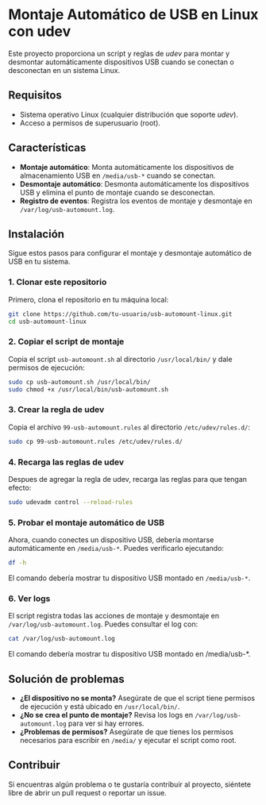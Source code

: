 # Montaje Automático de USB en Linux con udev

Este proyecto proporciona un script y reglas de *udev* para montar y desmontar automáticamente dispositivos USB cuando se conectan o desconectan en un sistema Linux.

## Requisitos

- Sistema operativo Linux (cualquier distribución que soporte *udev*).
- Acceso a permisos de superusuario (root).

## Características

- **Montaje automático**: Monta automáticamente los dispositivos de almacenamiento USB en `/media/usb-*` cuando se conectan.
- **Desmontaje automático**: Desmonta automáticamente los dispositivos USB y elimina el punto de montaje cuando se desconectan.
- **Registro de eventos**: Registra los eventos de montaje y desmontaje en `/var/log/usb-automount.log`.

## Instalación

Sigue estos pasos para configurar el montaje y desmontaje automático de USB en tu sistema.

### 1. Clonar este repositorio

Primero, clona el repositorio en tu máquina local:

```bash
git clone https://github.com/tu-usuario/usb-automount-linux.git
cd usb-automount-linux
```

### 2. Copiar el script de montaje

Copia el script `usb-automount.sh` al directorio `/usr/local/bin/` y dale permisos de ejecución:

```bash
sudo cp usb-automount.sh /usr/local/bin/
sudo chmod +x /usr/local/bin/usb-automount.sh
```

### 3. Crear la regla de udev

Copia el archivo `99-usb-automount.rules` al directorio `/etc/udev/rules.d/`:

```bash
sudo cp 99-usb-automount.rules /etc/udev/rules.d/
```

### 4. Recarga las reglas de udev

Despues de agregar la regla de udev, recarga las reglas para que tengan efecto:

```bash
sudo udevadm control --reload-rules
```

### 5. Probar el montaje automático de USB

Ahora, cuando conectes un dispositivo USB, debería montarse automáticamente en `/media/usb-*`.
Puedes verificarlo ejecutando:

```bash
df -h
```

El comando debería mostrar tu dispositivo USB montado en `/media/usb-*`.

### 6. Ver logs

El script registra todas las acciones de montaje y desmontaje en `/var/log/usb-automount.log`. Puedes consultar el log con:

```bash
cat /var/log/usb-automount.log
```

El comando debería mostrar tu dispositivo USB montado en /media/usb-*.

## Solución de problemas
- **¿El dispositivo no se monta?** Asegúrate de que el script tiene permisos de ejecución y está ubicado en `/usr/local/bin/`.
- **¿No se crea el punto de montaje?** Revisa los logs en `/var/log/usb-automount.log` para ver si hay errores.
- **¿Problemas de permisos?** Asegúrate de que tienes los permisos necesarios para escribir en `/media/` y ejecutar el script como root.

## Contribuir
Si encuentras algún problema o te gustaría contribuir al proyecto, siéntete libre de abrir un pull request o reportar un issue.
